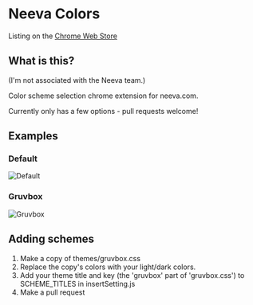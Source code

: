 # Neeva Colors

Listing on the [Chrome Web Store](https://chrome.google.com/webstore/detail/neeva-colors/mkgkhfoolhnahloiepbaojmkkkmdcgmn?hl=en&authuser=0)

## What is this?

(I'm not associated with the Neeva team.)

Color scheme selection chrome extension for neeva.com.

Currently only has a few options - pull requests welcome!

## Examples

### Default

![Default](images/demo-default.png)

### Gruvbox

![Gruvbox](images/demo-gruvbox.png)

## Adding schemes

1. Make a copy of themes/gruvbox.css
2. Replace the copy's colors with your light/dark colors.
3. Add your theme title and key (the 'gruvbox' part of 'gruvbox.css') to SCHEME_TITLES in insertSetting.js
4. Make a pull request
